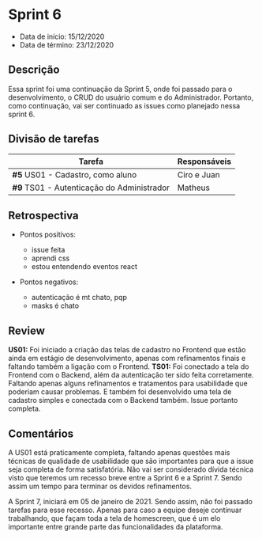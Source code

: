 # Sprint 6

- Data de início: 15/12/2020
- Data de término: 23/12/2020

## Descrição

Essa sprint foi uma continuação da Sprint 5, onde foi passado para o desenvolvimento, o CRUD do usuário comum e do Administrador. Portanto, como continuação, vai ser continuado as issues como planejado nessa sprint 6. 


## Divisão de tarefas

|Tarefa|Responsáveis|
|------|------------|
|**#5** US01 - Cadastro, como aluno |Ciro e Juan|
|**#9** TS01 - Autenticação do Administrador |Matheus|

## Retrospectiva 

- Pontos positivos:
    - issue feita
    - aprendi css
    - estou entendendo eventos react

- Pontos negativos:
    - autenticação é mt chato, pqp
    - masks é chato

## Review

**US01:** Foi iniciado a criação das telas de cadastro no Frontend que estão ainda em estágio de desenvolvimento, apenas com refinamentos finais e faltando também a ligação com o Frontend. 
**TS01:** Foi conectado a tela do Frontend com o Backend, além da autenticação ter sido feita corretamente. Faltando apenas alguns refinamentos e tratamentos para usabilidade que poderiam causar problemas. E também foi desenvolvido uma tela de cadastro simples e conectada com o Backend também. Issue portanto completa.

## Comentários

A US01 está praticamente completa, faltando apenas questões mais técnicas de qualidade de usabilidade que são importantes para que a issue seja completa de forma satisfatória. Não vai ser considerado dívida técnica visto que teremos um recesso breve entre a Sprint 6 e a Sprint 7. Sendo assim um tempo para terminar os devidos refinamentos.

A Sprint 7, iniciará em 05 de janeiro de 2021. Sendo assim, não foi passado tarefas para esse recesso. Apenas para caso a equipe deseje continuar trabalhando, que façam toda a tela de homescreen, que é um elo importante entre grande parte das funcionalidades da plataforma.